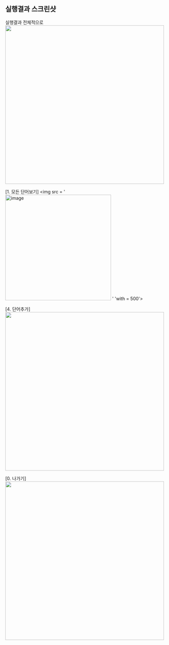 ## 실행결과 스크린샷

실행결과 전체적으로
<img src = '<img width="1440" alt="image" src="https://user-images.githubusercontent.com/103620174/188652286-833c0e6f-91e3-433c-8e66-71ee0e0d42fc.png">
' width = '500'>


[1. 모든 단어보기]
<img src = '<img width="333" alt="image" src="https://user-images.githubusercontent.com/103620174/188653213-b76a4eb9-4738-4ffe-b9f3-5f4b1955d1a7.png">
' 'with = 500'>


[4. 단어추가]
<img src = '<img width="428" alt="image" src="https://user-images.githubusercontent.com/103620174/188652492-733895b0-7342-4542-a3c2-2154267de3dd.png">
' width = '500'>


[0. 나가기]
<img src = '<img width="368" alt="image" src="https://user-images.githubusercontent.com/103620174/188653480-2c8fa42a-0979-492d-8925-dbb1762588be.png">
' width = '500'>
